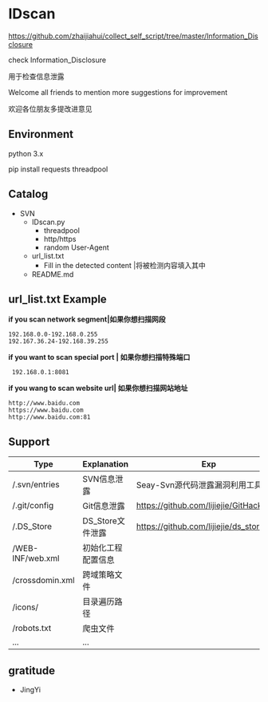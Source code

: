 # IDscan



https://github.com/zhaijiahui/collect_self_script/tree/master/Information_Disclosure

check Information_Disclosure

用于检查信息泄露

Welcome all friends to mention more suggestions for improvement

欢迎各位朋友多提改进意见



## Environment

python 3.x

pip install requests threadpool



## Catalog
- SVN
	- IDscan.py
		- threadpool
		- http/https
		- random User-Agent
	- url_list.txt
		- Fill in the detected content |将被检测内容填入其中
	- README.md
	



## url_list.txt Example

**if you scan network segment|如果你想扫描网段**

```
192.168.0.0-192.168.0.255
192.167.36.24-192.168.39.255
```

**if you want to scan special port | 如果你想扫描特殊端口**

``` 192.168.0.1:8081```

**if you wang to scan website url| 如果你想扫描网站地址**

```
http://www.baidu.com
https://www.baidu.com
http://www.baidu.com:81
```




## Support

| Type             | Explanation        | Exp                                      |
| ---------------- | ------------------ | ---------------------------------------- |
| /.svn/entries    | SVN信息泄露        | Seay-Svn源代码泄露漏洞利用工具           |
| /.git/config     | Git信息泄露        | https://github.com/lijiejie/GitHack      |
| /.DS_Store       | DS_Store文件泄露   | https://github.com/lijiejie/ds_store_exp |
| /WEB-INF/web.xml | 初始化工程配置信息 |                                          |
| /crossdomin.xml  | 跨域策略文件       |                                          |
| /icons/          | 目录遍历路径       |                                          |
| /robots.txt      | 爬虫文件           |                                          |
| ...              | ...                |                                          |



## gratitude

- JingYi